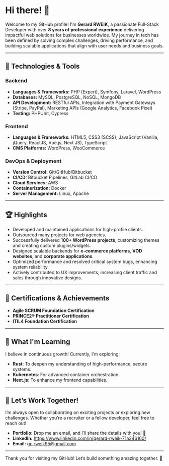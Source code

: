 # Hi there! 👋

Welcome to my GitHub profile! I'm **Gerard RWEIK**, a passionate Full-Stack Developer with over **8 years of professional experience** delivering impactful web solutions for businesses worldwide. My journey in tech has been defined by solving complex challenges, driving performance, and building scalable applications that align with user needs and business goals.

---

## 🔧 Technologies & Tools

### **Backend**
- **Languages & Frameworks:** PHP (Expert), Symfony, Laravel, WordPress
- **Databases:** MySQL, PostgreSQL, NoSQL, MongoDB
- **API Development:** RESTful APIs, Integration with Payment Gateways (Stripe, PayPal), Marketing APIs (Google Analytics, Facebook Pixel)
- **Testing:** PHPUnit, Cypress

### **Frontend**
- **Languages & Frameworks:** HTML5, CSS3 (SCSS), JavaScript (Vanilla, jQuery, ReactJS, Vue.js, Next.JS), TypeScript
- **CMS Platforms:** WordPress, WooCommerce

### **DevOps & Deployment**
- **Version Control:** Git/GitHub/Bitbucket
- **CI/CD:** Bitbucket Pipelines, GitLab CI/CD
- **Cloud Services:** AWS
- **Containerization:** Docker
- **Server Management:** Linux, Apache

---

## 🏆 Highlights
- Developed and maintained applications for high-profile clients.
- Outsourced many projects for web agencies.
- Successfully delivered **100+ WordPress projects**, customizing themes and creating custom plugins/widgets.
- Designed scalable backends for **e-commerce platforms**, **VOD websites**, and **corporate applications**.
- Optimized performance and resolved critical system bugs, enhancing system reliability.
- Actively contributed to UX improvements, increasing client traffic and sales through innovative designs.

---

## 🌟 Certifications & Achievements
- **Agile SCRUM Foundation Certification**
- **PRINCE2® Practitioner Certification**
- **ITIL4 Foundation Certification**

---

## 🌱 What I'm Learning
I believe in continuous growth! Currently, I'm exploring:
- **Rust**: To deepen my understanding of high-performance, secure systems.
- **Kubernetes**: For advanced container orchestration.
- **Next.js**: To enhance my frontend capabilities.

---

## 💬 Let’s Work Together!
I’m always open to collaborating on exciting projects or exploring new challenges. Whether you’re a recruiter or a fellow developer, feel free to reach out!

- **Portfolio:** Drop me an email, and I’ll share the details with you! 🤘
- **LinkedIn:** https://www.linkedin.com/in/gerard-rweik-71a346160/
- **Email:** gc.rweik95@gmail.com

---

Thank you for visiting my GitHub! Let’s build something amazing together. 🚀
